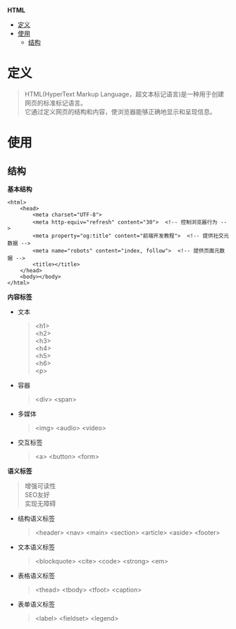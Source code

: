 **HTML**
- [定义](#定义)
- [使用](#使用)
  - [结构](#结构)

# 定义
> HTML(HyperText Markup Language，超文本标记语言)是一种用于创建网页的标准标记语言。  
> 它通过定义网页的结构和内容，使浏览器能够正确地显示和呈现信息。  

# 使用
## 结构
**基本结构**
```
<html>
    <head>
        <meta charset="UTF-8">
        <meta http-equiv="refresh" content="30">  <!-- 控制浏览器行为 -->
        <meta property="og:title" content="前端开发教程">  <!-- 提供社交元数据 -->
        <meta name="robots" content="index, follow">  <!-- 提供页面元数据 -->
        <title></title>
    </head>
    <body></body>
</html>
```

**内容标签**  
- 文本
  > \<h1\>  
  > \<h2\>  
  > \<h3\>  
  > \<h4\>  
  > \<h5\>  
  > \<h6\>  
  > \<p\>  
- 容器
  > \<div\>
  > \<span\>
- 多媒体
  > \<img\> 
  > \<audio\>
  > \<video\>
- 交互标签
  > \<a\>
  > \<button\>
  > \<form\>

**语义标签**  
> 增强可读性  
> SEO友好  
> 实现无障碍  

- 结构语义标签  
  > \<header\>
  > \<nav\>
  > \<main\>
  > \<section\>
  > \<article\>
  > \<aside\>
  > \<footer\>
- 文本语义标签  
  > \<blockquote\>
  > \<cite\>
  > \<code\>
  > \<strong\>
  > \<em\>
- 表格语义标签  
  > \<thead\>
  > \<tbody\>
  > \<tfoot\>
  > \<caption\>
- 表单语义标签  
  > \<label\>
  > \<fieldset\>
  > \<legend\>